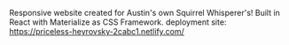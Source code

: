 Responsive website created for Austin's own Squirrel Whisperer's! Built in React with Materialize as CSS Framework.
deployment site: https://priceless-heyrovsky-2cabc1.netlify.com/
